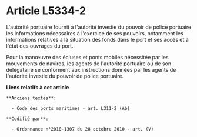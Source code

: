 # Article L5334-2

L'autorité portuaire fournit à l'autorité investie du pouvoir de police portuaire les informations nécessaires à l'exercice
de ses pouvoirs, notamment les informations relatives à la situation des fonds dans le port et ses accès et à l'état des
ouvrages du port.

Pour la manœuvre des écluses et ponts mobiles nécessitée par les mouvements de navires, les agents de l'autorité portuaire ou
de son délégataire se conforment aux instructions données par les agents de l'autorité investie du pouvoir de police
portuaire.

**Liens relatifs à cet article**

	**Anciens textes**:

	  - Code des ports maritimes - art. L311-2 (Ab)

	**Codifié par**:

	  - Ordonnance n°2010-1307 du 28 octobre 2010 - art. (V)
